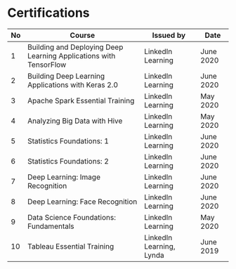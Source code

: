 # Certifications


| No | Course  | Issued by | Date |
| ------------- | ------------- | ------------- | ------------- |
| 1 | Building and Deploying Deep Learning Applications with TensorFlow  | LinkedIn Learning  | June 2020 |
| 2 | Building Deep Learning Applications with Keras 2.0  | LinkedIn Learning | June 2020 |
| 3 | Apache Spark Essential Training  | LinkedIn Learning | May 2020 |
| 4 | Analyzing Big Data with Hive  | LinkedIn Learning | May 2020 |
| 5 | Statistics Foundations: 1  | LinkedIn Learning | June 2020 |
| 6 | Statistics Foundations: 2  | LinkedIn Learning | June 2020 |
| 7 | Deep Learning: Image Recognition  | LinkedIn Learning | June 2020 |
| 8 | Deep Learning: Face Recognition  | LinkedIn Learning | June 2020 |
| 9 | Data Science Foundations: Fundamentals  | LinkedIn Learning | May 2020 |
| 10 | Tableau Essential Training  | LinkedIn Learning, Lynda | June 2019 |
